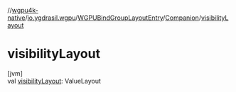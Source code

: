 //[wgpu4k-native](../../../../index.md)/[io.ygdrasil.wgpu](../../index.md)/[WGPUBindGroupLayoutEntry](../index.md)/[Companion](index.md)/[visibilityLayout](visibility-layout.md)

# visibilityLayout

[jvm]\
val [visibilityLayout](visibility-layout.md): ValueLayout